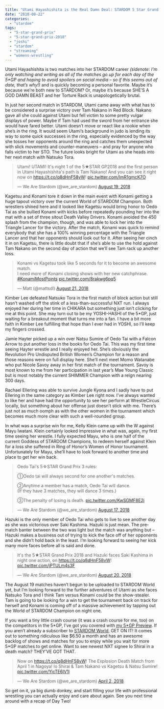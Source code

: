 ```yaml
---
title: "Utami Hayashishita is the Real Damn Deal: STARDOM 5 Star Grand Prix 2018 Day One"
date: "2018-08-22"
categories: 
  - "stardom"
tags: 
  - "5-star-grand-prix"
  - "5-star-grand-prix-2018"
  - "joshi"
  - "stardom"
  - "streaming"
  - "womens-wrestling"
---
```


Utami Hayashishita is two matches into her STARDOM career _(sidenote: I’m only watching and writing as all of the matches go up for each day of the 5\*GP and hoping to avoid spoilers on social media – so if this seems out of date, that’s why!)_ and is quickly becoming a personal favorite. Maybe it’s because we’re both new to STARDOM? Or, maybe it’s because SHE’S A GOD DAMN BEAST and her Torture Rack is unapologetically brutal.

In just her second match in STARDOM, Utami came away with what has to be considered a surprise victory over Tam Nakano in Red Block. Nakano gave all she could against Utami but fell victim to some pretty vulgar displays of power. Maybe if Tam had used the sword from her entrance she would have fared better. Utami doesn’t move or react like a rookie when she’s in the ring. It would seem Utami’s background in judo is lending its way to some quick successes in the ring, especially evidenced by the way she tosses her opponents around the ring and catches them unexpected with slick movements and counter-maneuvers – and pray for anyone who falls victim to her STO. The future looks bright for Utami as she heads into her next match with Natsuko Tora.

<blockquote class="twitter-tweet" data-width="550" data-dnt="true"><p lang="en" dir="ltr">Utami! UTAMI! It's night 1 of the 5★STAR GP2018 and the first person in Utami Hayashishita's path is Tam Nakano! And you can see it right now on <a href="https://t.co/q8dHnF58vW">https://t.co/q8dHnF58vW</a>! <a href="https://t.co/ImR1gmcK7O">pic.twitter.com/ImR1gmcK7O</a></p><p>— We Are Stardom (@we_are_stardom) <a href="https://twitter.com/we_are_stardom/status/1031081866869145600?ref_src=twsrc%5Etfw">August 19, 2018</a></p></blockquote>

<script async src="https://platform.twitter.com/widgets.js" charset="utf-8"></script>

Kagetsu and Konami tore it down in the main event with Konami getting a huge tapout victory over the current World of STARDOM Champion. Both wrestlers shined here and it looked like Kagetsu would bring honor to Oedo Tai as she bullied Konami with kicks before repeatedly pounding her into the mat with a set of three sitout Death Valley Drivers. Konami avoided the 450 splash from the champion, though, and was able to lock her into the Triangle Lancer for the victory. After the match, Konami was quick to remind everybody that she has a 100% winning percentage with the Triangle Lancer and that her opponents should look out for it. After seeing her cinch it in on Kagetsu, there is little doubt that if she’s able to use the hold against Tam Nakano on the second day of action that we’ll see Tam rack up another loss.

<blockquote class="twitter-tweet" data-width="550" data-dnt="true"><p lang="en" dir="ltr">Konami vs Kagetsu took like 5 seconds for it to become an awesome match.<br>I need more of Konami closing shows with her new catchphrase. <a href="https://twitter.com/hashtag/KonamiMostPoints?src=hash&amp;ref_src=twsrc%5Etfw">#KonamiMostPoints</a> <a href="https://t.co/8rakwg6pq5">pic.twitter.com/8rakwg6pq5</a></p><p>— Matt (@mattsdl) <a href="https://twitter.com/mattsdl/status/1031971288083046402?ref_src=twsrc%5Etfw">August 21, 2018</a></p></blockquote>

<script async src="https://platform.twitter.com/widgets.js" charset="utf-8"></script>

Kimber Lee defeated Natsuko Tora in the first match of block action but still hasn’t washed off the stink of a less-than-successful NXT run. I always enjoyed her during her time in CHIKARA but something just isn’t clicking for me at this point. She may turn out to be my YOSHI-HASHI of the 5\*GP, just waiting for a breakout moment that turns me into a fan. I have a bit more faith in Kimber Lee fulfilling that hope than I ever had in YOSHI, so I’ll keep my fingers crossed.

Jamie Hayter picked up a win over Natsu Sumire of Oedo Tai with a Falcon Arrow to put another loss in the books for Oedo Tai. This was my first time seeing Hayter wrestle and I really enjoyed her. She’s obviously the Revolution Pro Undisputed British Women’s Champion for a reason and those reasons were on full display here. She’ll next meet Momo Watanabe who put Nicole Savoy away in her first match of the tournament. Savoy is most known to me from her participation in last year’s Mae Young Classic but is most notably the current SHIMMER Champion with a reign nearing 300 days.

Rachael Ellering was able to survive Jungle Kyona and I sadly have to put Ellering in the same category as Kimber Lee right now. I’ve always wanted to like her and have had the opportunity to see her perform at WrestleCircus locally, but something about her offense just doesn’t stick with me. There’s just not as much oomph as with the other women in the tournament which becomes much more clear with such a well-rounded group.

In what was a surprise win for me, Kelly Klein came up with the W against Mayu Iwatani. Klein certainly looked impressive in what was, again, my first time seeing her wrestle. I fully expected Mayu, who is one half of the current Goddess of STARDOM Champions, to redeem herself against Klein for a loss she suffered in Ring of Honor’s Women of Honor tournament. Unfortunately for Mayu, she’ll have to look forward to another time and place to get her win back.

<blockquote class="twitter-tweet" data-width="550" data-dnt="true"><p lang="en" dir="ltr">Oedo Tai's 5☆STAR Grand Prix 3 rules:</p><p>①Oedo tai will always second for one another's matches.</p><p>②Anytime a member has a match, Oedo Tai will dance.<br>(If they have 3 matches, they will dance 3 times.)</p><p>③The penalty of losing is death. <a href="https://t.co/KwSGMF8E2j">pic.twitter.com/KwSGMF8E2j</a></p><p>— We Are Stardom (@we_are_stardom) <a href="https://twitter.com/we_are_stardom/status/1030416868056555520?ref_src=twsrc%5Etfw">August 17, 2018</a></p></blockquote>

<script async src="https://platform.twitter.com/widgets.js" charset="utf-8"></script>

Hazuki is the only member of Oedo Tai who gets to live to see another day as she was victorious over Saki Kashima. Hazuki is just mean. The pre-match banter between the two was light but the match was anything but – Hazuki makes a business out of trying to kick the face off of her opponents and she didn’t hold back in the least. I’m looking forward to seeing her kick many more faces before all is said and done.

<blockquote class="twitter-tweet" data-width="550" data-dnt="true"><p lang="en" dir="ltr">It's the 5★STAR Grand Prix 2018 and Hazuki faces Saki Kashima in night one action, on <a href="https://t.co/q8dHnF58vW">https://t.co/q8dHnF58vW</a>! <a href="https://t.co/jPTULm4s3F">pic.twitter.com/jPTULm4s3F</a></p><p>— We Are Stardom (@we_are_stardom) <a href="https://twitter.com/we_are_stardom/status/1031352296850915331?ref_src=twsrc%5Etfw">August 20, 2018</a></p></blockquote>

<script async src="https://platform.twitter.com/widgets.js" charset="utf-8"></script>

The August 19 matches haven’t begun to be uploaded to STARDOM World yet, but I’m looking forward to the further adventures of Utami as she faces Natsuko Tora and I think Tam versus Konami could be the show-stealer. Tam is going to be looking for a win to get the tournament back on track for herself and Konami is coming off of a massive achievement by tapping out the World of STARDOM Champion on night one.

If you want a tiny little crash course (it was a crash course for me, too) on the competitors in the 5\*GP, I’ve got you covered with [my 5\*GP Preview](https://www.gansobomb.com/2018/08/13/preview-stardom-5-star-grand-prix-2018/). If you aren’t already a subscriber to [STARDOM World](http://www.stardom-world.com/), GET ON IT! It comes out to something ridiculous like $6.50 a month and has an awesome backlog of shows and matches for you to enjoy while you wait for more 5\*GP matches to get online. Want to see newest NXT signee Io Shirai in a death match? THEY’VE GOT THAT.

<blockquote class="twitter-tweet" data-width="550" data-dnt="true"><p lang="en" dir="ltr">Now on <a href="https://t.co/q8dHnF58vW">https://t.co/q8dHnF58vW</a>! The Explosion Death Match from April 1 in Nagoya! Io Shirai &amp; Tam Nakano vs Kagetsu &amp; Natsu Sumire! <a href="https://t.co/YicTE6lV1l">pic.twitter.com/YicTE6lV1l</a></p><p>— We Are Stardom (@we_are_stardom) <a href="https://twitter.com/we_are_stardom/status/980900717144588288?ref_src=twsrc%5Etfw">April 2, 2018</a></p></blockquote>

<script async src="https://platform.twitter.com/widgets.js" charset="utf-8"></script>

So get on it, ya big dumb donkey, and start filling your life with professional wrestling you can actually enjoy and care about again. See you next time around with a recap of Day Two!
